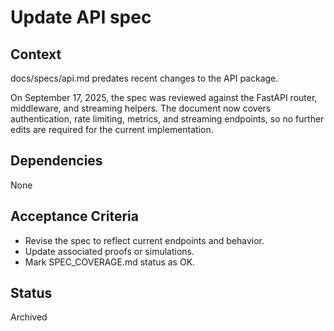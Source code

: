 # Update API spec

## Context
docs/specs/api.md predates recent changes to the API package.

On September 17, 2025, the spec was reviewed against the FastAPI router,
middleware, and streaming helpers. The document now covers authentication,
rate limiting, metrics, and streaming endpoints, so no further edits are
required for the current implementation.

## Dependencies
None

## Acceptance Criteria
- Revise the spec to reflect current endpoints and behavior.
- Update associated proofs or simulations.
- Mark SPEC_COVERAGE.md status as OK.

## Status
Archived
